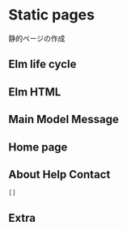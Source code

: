 # Static pages

静的ページの作成

## Elm life cycle

## Elm HTML

## Main Model Message

## Home page

## About Help Contact

```cod
[]

```

## Extra

